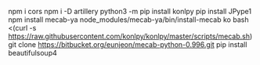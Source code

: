 npm i cors
npm i -D artillery
python3 -m pip install konlpy
pip install JPype1
npm install mecab-ya
node_modules/mecab-ya/bin/install-mecab ko
bash <(curl -s https://raw.githubusercontent.com/konlpy/konlpy/master/scripts/mecab.sh)
git clone https://bitbucket.org/eunjeon/mecab-python-0.996.git
pip install beautifulsoup4